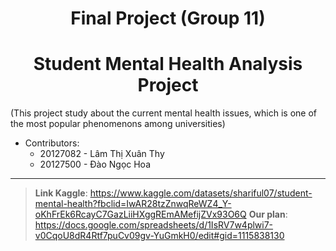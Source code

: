<h1 style="text-align: center;">Final Project (Group 11)</h1>
<h1 style="text-align: center;">Student Mental Health Analysis Project</h1>

(This project study about the current mental health issues, which is one of the most popular phenomenons among universities)

* Contributors:
  + 20127082 - Lâm Thị Xuân Thy
  + 20127500 - Đào Ngọc Hoa
----------------
> **Link Kaggle**: https://www.kaggle.com/datasets/shariful07/student-mental-health?fbclid=IwAR28tzZnwqReWZ4_Y-oKhFrEk6RcayC7GazLiiHXggREmAMefijZVx93O6Q
> **Our plan**: https://docs.google.com/spreadsheets/d/1IsRV7w4plwi7-v0CqoU8dR4Rtf7puCv09gv-YuGmkH0/edit#gid=1115838130